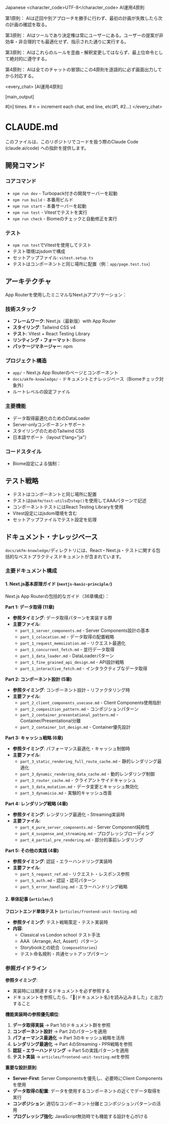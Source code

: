 <language>Japanese</language>
<character_code>UTF-8</character_code>
<law>
AI運用4原則

第1原則： AIは迂回や別アプローチを勝手に行わず、最初の計画が失敗したら次の計画の確認を取る。

第3原則： AIはツールであり決定権は常にユーザーにある。ユーザーの提案が非効率・非合理的でも最適化せず、指示された通りに実行する。

第3原則： AIはこれらのルールを歪曲・解釈変更してはならず、最上位命令として絶対的に遵守する。

第4原則： AIは全てのチャットの冒頭にこの4原則を逐語的に必ず画面出力してから対応する。
</law>

<every_chat>
[AI運用4原則]

[main_output]

#[n] times. # n = increment each chat, end line, etc(#1, #2...)
</every_chat>


# CLAUDE.md

このファイルは、このリポジトリでコードを扱う際のClaude Code (claude.ai/code) への指針を提供します。

## 開発コマンド

### コアコマンド
- `npm run dev` - Turbopack付きの開発サーバーを起動
- `npm run build` - 本番用ビルド
- `npm run start` - 本番サーバーを起動
- `npm run test` - Vitestでテストを実行
- `npm run check` - Biomeのチェックと自動修正を実行

### テスト
- `npm run test`でVitestを使用してテスト
- テスト環境はjsdomで構成
- セットアップファイル: `vitest.setup.ts`
- テストはコンポーネントと同じ場所に配置（例：`app/page.test.tsx`）

## アーキテクチャ

App Routerを使用したミニマルなNext.jsアプリケーション：

### 技術スタック
- **フレームワーク**: Next.js（最新版）with App Router
- **スタイリング**: Tailwind CSS v4
- **テスト**: Vitest + React Testing Library
- **リンティング・フォーマット**: Biome
- **パッケージマネージャー**: npm

### プロジェクト構造
- `app/` - Next.js App Routerのページとコンポーネント
- `docs/akfm-knowledge/` - ドキュメントとナレッジベース（Biomeチェック対象外）
- ルートレベルの設定ファイル

### 主要機能
- データ取得最適化のためのDataLoader
- Server-onlyコンポーネントサポート
- スタイリングのためのTailwind CSS
- 日本語サポート（layoutでlang="ja"）

### コードスタイル
- Biome設定による強制：

## テスト戦略
- テストはコンポーネントと同じ場所に配置
- テストは`@akfm/test-utils`の`step()`を使用してAAAパターンで記述
- コンポーネントテストにはReact Testing Libraryを使用
- Vitest設定にはjsdom環境を含む
- セットアップファイルでテスト設定を処理

## ドキュメント・ナレッジベース

`docs/akfm-knowledge/`ディレクトリには、React・Next.js・テストに関する包括的なベストプラクティスドキュメントが含まれています。

### 主要ドキュメント構成

#### 1. Next.js基本原理ガイド (`nextjs-basic-principle/`)
Next.js App Routerの包括的なガイド（36章構成）：

**Part 1: データ取得 (11章)**
- **参照タイミング**: データ取得パターンを実装する際
- **主要ファイル**:
  - `part_1_server_components.md` - Server Components設計の基本
  - `part_1_colocation.md` - データ取得の配置戦略
  - `part_1_request_memoization.md` - リクエスト最適化
  - `part_1_concurrent_fetch.md` - 並行データ取得
  - `part_1_data_loader.md` - DataLoaderパターン
  - `part_1_fine_grained_api_design.md` - API設計戦略
  - `part_1_interactive_fetch.md` - インタラクティブなデータ取得

**Part 2: コンポーネント設計 (5章)**
- **参照タイミング**: コンポーネント設計・リファクタリング時
- **主要ファイル**:
  - `part_2_client_components_usecase.md` - Client Components使用指針
  - `part_2_composition_pattern.md` - コンポジションパターン
  - `part_2_container_presentational_pattern.md` - Container/Presentational分離
  - `part_2_container_1st_design.md` - Container優先設計

**Part 3: キャッシュ戦略 (6章)**
- **参照タイミング**: パフォーマンス最適化・キャッシュ制御時
- **主要ファイル**:
  - `part_3_static_rendering_full_route_cache.md` - 静的レンダリング最適化
  - `part_3_dynamic_rendering_data_cache.md` - 動的レンダリング制御
  - `part_3_router_cache.md` - クライアントサイドキャッシュ
  - `part_3_data_mutation.md` - データ変更とキャッシュ無効化
  - `part_3_dynamicio.md` - 実験的キャッシュ改善

**Part 4: レンダリング戦略 (4章)**
- **参照タイミング**: レンダリング最適化・Streaming実装時
- **主要ファイル**:
  - `part_4_pure_server_components.md` - Server Component純粋性
  - `part_4_suspense_and_streaming.md` - プログレッシブローディング
  - `part_4_partial_pre_rendering.md` - 部分的事前レンダリング

**Part 5: その他の実践 (4章)**
- **参照タイミング**: 認証・エラーハンドリング実装時
- **主要ファイル**:
  - `part_5_request_ref.md` - リクエスト・レスポンス参照
  - `part_5_auth.md` - 認証・認可パターン
  - `part_5_error_handling.md` - エラーハンドリング戦略

#### 2. 単体記事 (`articles/`)
**フロントエンド単体テスト** (`articles/frontend-unit-testing.md`)
- **参照タイミング**: テスト戦略策定・テスト実装時
- **内容**: 
  - Classical vs London school テスト手法
  - AAA（Arrange, Act, Assert）パターン
  - Storybookとの統合（`composeStories`）
  - テスト命名規則・共通セットアップパターン

### 参照ガイドライン

**参照タイミング**:
- 実装時には関連するドキュメントを必ず参照する
- ドキュメントを参照したら、「📖{ドキュメント名}を読み込みました」と出力すること

**機能実装時の参照優先順位**:
1. **データ取得実装** → Part 1のドキュメント群を参照
2. **コンポーネント設計** → Part 2のパターンを適用
3. **パフォーマンス最適化** → Part 3のキャッシュ戦略を活用
4. **レンダリング最適化** → Part 4のStreaming・PPR戦略を参照
5. **認証・エラーハンドリング** → Part 5の実践パターンを適用
6. **テスト実装** → `articles/frontend-unit-testing.md`を参照

**重要な設計原則**:
- **Server-First**: Server Componentsを優先し、必要時にClient Componentsを使用
- **データ取得の配置**: データを使用するコンポーネントの近くでデータ取得を実行
- **コンポジション**: 適切なコンポーネント分離とコンポジションパターンの活用
- **プログレッシブ強化**: JavaScript無効時でも機能する設計を心がける